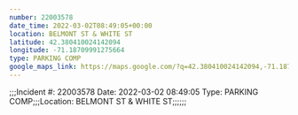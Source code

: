 ```yaml
---
number: 22003578
date_time: 2022-03-02T08:49:05+00:00
location: BELMONT ST & WHITE ST
latitude: 42.380410024142094
longitude: -71.18709991275664
type: PARKING COMP
google_maps_link: https://maps.google.com/?q=42.380410024142094,-71.18709991275664
---
```


;;;Incident #: 22003578  Date: 2022-03-02 08:49:05   Type: PARKING COMP;;;Location: BELMONT ST & WHITE ST;;;;;;
